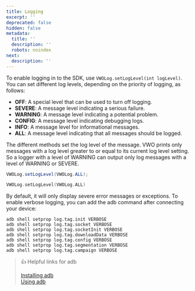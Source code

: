 ```yaml
---
title: Logging
excerpt: ''
deprecated: false
hidden: false
metadata:
  title: ''
  description: ''
  robots: noindex
next:
  description: ''
---
```

To enable logging in to the SDK, use `VWOLog.setLogLevel(int logLevel)`.\
You can set different log levels, depending on the priority of logging, as follows:

* **OFF**: A special level that can be used to turn off logging.
* **SEVERE**: A message level indicating a serious failure.
* **WARNING**: A message level indicating a potential problem.
* **CONFIG**: A message level indicating debugging logs.
* **INFO**: A message level for informational messages.
* **ALL**: A message level indicating that all messages should be logged.

The different methods set the log level of the message. VWO prints only messages with a log level greater to or equal to its current log level setting. So a logger with a level of WARNING can output only log messages with a level of WARNING or SEVERE.

```java
VWOLog.setLogLevel(VWOLog.ALL);
```
```kotlin Kotlin
VWOLog.setLogLevel(VWOLog.ALL)
```

By default, it will only display severe error messages or exceptions. To enable verbose logging, you can add the adb command after connecting your device:

```shell
adb shell setprop log.tag.init VERBOSE
adb shell setprop log.tag.socket VERBOSE
adb shell setprop log.tag.socketInit VERBOSE
adb shell setprop log.tag.downloadData VERBOSE
adb shell setprop log.tag.config VERBOSE
adb shell setprop log.tag.segmentation VERBOSE
adb shell setprop log.tag.campaign VERBOSE
```

> 👍 Helpful links for adb
>
> [Installing adb](https://developer.android.com/studio/releases/platform-tools.html)\
> [Using adb](https://developer.android.com/studio/command-line/adb.html#howadbworks)
